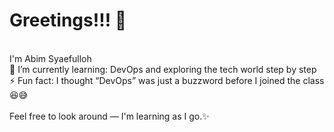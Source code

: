 # Greetings!!! 🌟
<br>I'm Abim Syaefulloh
<br>🌱 I’m currently learning: DevOps and exploring the tech world step by step
<br>⚡ Fun fact: I thought “DevOps” was just a buzzword before I joined the class 😆😅
<br><br>Feel free to look around — I'm learning as I go.✨<br><br>

